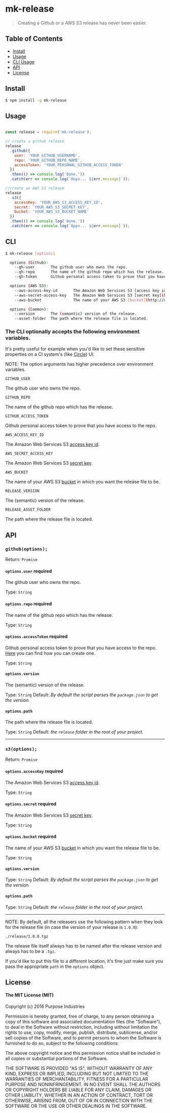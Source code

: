 mk-release
==========

> Creating a Github or a AWS S3 release has never been easier.

## Table of Contents

- [Install](#install)
- [Usage](#usage)
- [CLI Usage](#cli)
- [API](#api)
- [License](#license)

## Install

```sh
$ npm install -g mk-release
```

## Usage

```js

const release = require('mk-release');

// create a github release
release
  .github({
    user: 'YOUR_GITHUB_USERNAME',
    repo: 'YOUR_GITHUB_REPO_NAME',
    accessToken: 'YOUR_PERSONAL_GITHUB_ACCESS_TOKEN'
  })
  .then(() => console.log('Done.'))
  .catch(err => console.log(`Oops... ${err.message}`));

//create an AWS S3 release
release
  .s3({
    accessKey: 'YOUR_AWS_S3_ACCESS_KEY_ID',
    secret: 'YOUR_AWS_S3_SECRET_KEY',
    bucket: 'YOUR_AWS_S3_BUCKET_NAME'
  })
  .then(() => console.log('Done.'))
  .catch(err => console.log(`Opps... ${err.message}`));

```

## CLI

```sh
$ mk-release [options]

  options (Github):
    --gh-user       The github user who owns the repo.
    --gh-repo       The name of the github repo which has the release.
    --gh-token      Github personal access token to prove that you have access to the repo.

  options (AWS S3):
    --aws-access-key-id       The Amazon Web Services S3 [access key id](http://docs.aws.amazon.com/IAM/latest/UserGuide/id_credentials_access-keys.html).
    --aws-secret-access-key   The Amazon Web Services S3 [secret key](http://docs.aws.amazon.com/IAM/latest/UserGuide/id_credentials_access-keys.html).
    --aws-bucket              The name of your AWS S3 [bucket](http://docs.aws.amazon.com/AmazonS3/latest/gsg/CreatingABucket.html) in which you want the release file to be.

  options (Common):
    --version       The (semantic) version of the release.
    --asset-folder  The path where the release file is located.

```

### The CLI optionally accepts the following environment variables.

It's pretty useful for example when you'd like to set these sensitive properties on a CI system's (like [Circle](https://circleci.com/)) UI.

NOTE: The option arguments has higher precedence over environment variables.

`GITHUB_USER`

The github user who owns the repo.

`GITHUB_REPO`

The name of the github repo which has the release.

`GITHUB_ACCESS_TOKEN`

Github personal access token to prove that you have access to the repo.

`AWS_ACCESS_KEY_ID`

The Amazon Web Services S3 [access key id](http://docs.aws.amazon.com/IAM/latest/UserGuide/id_credentials_access-keys.html).

`AWS_SECRET_ACCESS_KEY`

The Amazon Web Services S3 [secret key](http://docs.aws.amazon.com/IAM/latest/UserGuide/id_credentials_access-keys.html).

`AWS_BUCKET`

The name of your AWS S3 [bucket](http://docs.aws.amazon.com/AmazonS3/latest/gsg/CreatingABucket.html) in which you want the release file to be.

`RELEASE_VERSION`

The (semantic) version of the release.

`RELEASE_ASSET_FOLDER`

The path where the release file is located.

## API

### `github(options);`

Return: `Promise`

#### `options.user` **required**

The github user who owns the repo.

Type: `String`

#### `options.repo` **required**

The name of the github repo which has the release.

Type: `String`

#### `options.accessToken` **required**

Github personal access token to prove that you have access to the repo. [Here](https://help.github.com/articles/creating-an-access-token-for-command-line-use/) you can find how you can create one.

Type: `String`

#### `options.version`

The (semantic) version of the release.

Type: `String`
Default: *By default the script parses the `package.json` to get the version.*

#### `options.path`

The path where the release file is located.

Type: `String`
Default: *the `release` folder in the root of your project.*

---

### `s3(options);`

Return: `Promise`

#### `options.accessKey` **required**

The Amazon Web Services S3 [access key id](http://docs.aws.amazon.com/IAM/latest/UserGuide/id_credentials_access-keys.html).

Type: `String`

#### `options.secret` **required**

The Amazon Web Services S3 [secret key](http://docs.aws.amazon.com/IAM/latest/UserGuide/id_credentials_access-keys.html).

Type: `String`

#### `options.bucket` **required**

The name of your AWS S3 [bucket](http://docs.aws.amazon.com/AmazonS3/latest/gsg/CreatingABucket.html) in which you want the release file to be.

Type: `String`

#### `options.version`

Type: `String`
Default: *By default the script parses the `package.json` to get the version.*

#### `options.path`

Type: `String`
Default: *the `release` folder in the root of your project.*

---

NOTE: By default, all the releasers use the following pattern when they look for the release file (in case the version of your release is `1.0.0`):

`./release/1.0.0.tgz`

The release file itself always has to be named after the release version and always has to be a `.tgz`.

If you'd like to put this file to a different location, it's fine just make sure you pass the appropriate `path` in the `options` object.

## License

#### The MIT License (MIT)

Copyright (c) 2016 Purpose Industries

Permission is hereby granted, free of charge, to any person obtaining a copy
of this software and associated documentation files (the "Software"), to deal
in the Software without restriction, including without limitation the rights
to use, copy, modify, merge, publish, distribute, sublicense, and/or sell
copies of the Software, and to permit persons to whom the Software is
furnished to do so, subject to the following conditions:

The above copyright notice and this permission notice shall be included in all
copies or substantial portions of the Software.

THE SOFTWARE IS PROVIDED "AS IS", WITHOUT WARRANTY OF ANY KIND, EXPRESS OR
IMPLIED, INCLUDING BUT NOT LIMITED TO THE WARRANTIES OF MERCHANTABILITY,
FITNESS FOR A PARTICULAR PURPOSE AND NONINFRINGEMENT. IN NO EVENT SHALL THE
AUTHORS OR COPYRIGHT HOLDERS BE LIABLE FOR ANY CLAIM, DAMAGES OR OTHER
LIABILITY, WHETHER IN AN ACTION OF CONTRACT, TORT OR OTHERWISE, ARISING FROM,
OUT OF OR IN CONNECTION WITH THE SOFTWARE OR THE USE OR OTHER DEALINGS IN THE
SOFTWARE.
